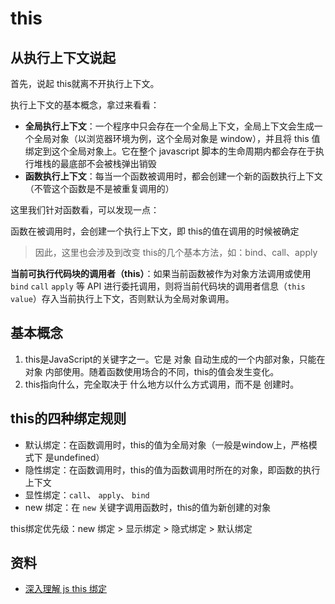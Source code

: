 # this

## 从执行上下文说起

首先，说起 this就离不开执行上下文。

执行上下文的基本概念，拿过来看看：

- **全局执行上下文**：一个程序中只会存在一个全局上下文，全局上下文会生成一个全局对象（以浏览器环境为例，这个全局对象是 window），并且将 this 值绑定到这个全局对象上。它在整个 javascript 脚本的生命周期内都会存在于执行堆栈的最底部不会被栈弹出销毁
- **函数执行上下文**：每当一个函数被调用时，都会创建一个新的函数执行上下文（不管这个函数是不是被重复调用的）

这里我们针对函数看，可以发现一点：

函数在被调用时，会创建一个执行上下文，即 this的值在调用的时候被确定

> 因此，这里也会涉及到改变 this的几个基本方法，如：bind、call、apply

**当前可执行代码块的调用者（this）**：如果当前函数被作为对象方法调用或使用 `bind` `call` `apply` 等 API 进行委托调用，则将当前代码块的调用者信息（`this value`）存入当前执行上下文，否则默认为全局对象调用。

<!-- 在执行上下文中，我们了解到，在 **创建阶段**会发生三个行为，分别是：`创建词法环境`、`创建变量环境`，以及确定 `this值的绑定` -->

<!-- bind只生效一次 -->

## 基本概念

1. this是JavaScript的关键字之一。它是 对象 自动生成的一个内部对象，只能在 对象 内部使用。随着函数使用场合的不同，this的值会发生变化。
2. this指向什么，完全取决于 什么地方以什么方式调用，而不是 创建时。

## this的四种绑定规则

- 默认绑定：在函数调用时，this的值为全局对象（一般是window上，严格模式下 是undefined）
- 隐性绑定：在函数调用时，this的值为函数调用时所在的对象，即函数的执行上下文
- 显性绑定：`call`、 `apply`、 `bind`
- new 绑定：在 `new` 关键字调用函数时，this的值为新创建的对象

this绑定优先级：new 绑定 > 显示绑定 > 隐式绑定 > 默认绑定

## 资料

- [深入理解 js this 绑定](https://segmentfault.com/a/1190000011194676)
